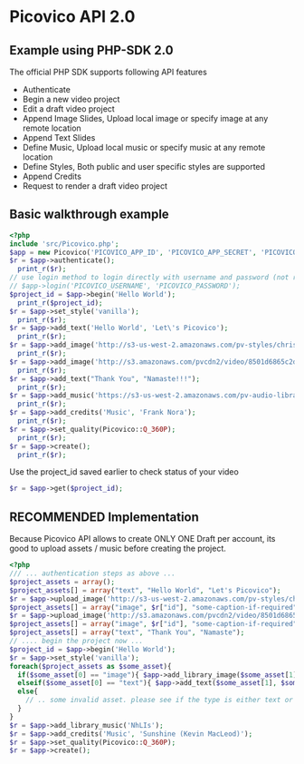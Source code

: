 # Picovico API 2.0
## Example using PHP-SDK 2.0

The official PHP SDK supports following API features
- Authenticate
- Begin a new video project
- Edit a draft video project
- Append Image Slides, Upload local image or specify image at any remote location
- Append Text Slides
- Define Music, Upload local music or specify music at any remote location
- Define Styles, Both public and user specific styles are supported
- Append Credits
- Request to render a draft video project

## Basic walkthrough example
```php
<?php
include 'src/Picovico.php';
$app = new Picovico('PICOVICO_APP_ID', 'PICOVICO_APP_SECRET', 'PICOVICO_DEVICE_ID');
$r = $app->authenticate();
  print_r($r);
// use login method to login directly with username and password (not recommended though)
// $app->login('PICOVICO_USERNAME', 'PICOVICO_PASSWORD');
$project_id = $app->begin('Hello World'); 
  print_r($project_id);
$r = $app->set_style('vanilla');
  print_r($r);
$r = $app->add_text('Hello World', 'Let\'s Picovico');
  print_r($r);
$r = $app->add_image('http://s3-us-west-2.amazonaws.com/pv-styles/christmas/pv_christmas_winter_themes.png');
  print_r($r);
$r = $app->add_image('http://s3.amazonaws.com/pvcdn2/video/8501d6865c2d484abb2e8a858cffca80/8501d6865c2d484abb2e8a858cffca80-360.jpg', 'Image captions are optional');
  print_r($r);
$r = $app->add_text("Thank You", "Namaste!!!");
  print_r($r);
$r = $app->add_music('https://s3-us-west-2.amazonaws.com/pv-audio-library/free-music/preview/Latin/Latinish.mp3');
  print_r($r);
$r = $app->add_credits('Music', 'Frank Nora');
  print_r($r);
$r = $app->set_quality(Picovico::Q_360P);
  print_r($r);
$r = $app->create();
  print_r($r);
```

Use the project_id saved earlier to check status of your video
```php
$r = $app->get($project_id);
```

## RECOMMENDED Implementation
Because Picovico API allows to create ONLY ONE Draft per account, its good to upload assets / music before creating the project.
```php
<?php
/// ... authentication steps as above ... 
$project_assets = array();
$project_assets[] = array("text", "Hello World", "Let's Picovico");
$r = $app->upload_image('http://s3-us-west-2.amazonaws.com/pv-styles/christmas/pv_christmas_winter_themes.png', "hosted");
$project_assets[] = array("image", $r["id"], "some-caption-if-required");
$r = $app->upload_image('http://s3.amazonaws.com/pvcdn2/video/8501d6865c2d484abb2e8a858cffca80/8501d6865c2d484abb2e8a858cffca80-360.jpg', "hosted");
$project_assets[] = array("image", $r["id"], "some-caption-if-required");
$project_assets[] = array("text", "Thank You", "Namaste");
// .... begin the project now ...
$project_id = $app->begin('Hello World'); 
$r = $app->set_style('vanilla');
foreach($project_assets as $some_asset){
  if($some_asset[0] == "image"){ $app->add_library_image($some_asset[1], $some_asset[2]); }
  elseif($some_asset[0] == "text"){ $app->add_text($some_asset[1], $some_asset[2]); }
  else{ 
    // .. some invalid asset. please see if the type is either text or image 
  }
}
$r = $app->add_library_music('NhLIs');
$r = $app->add_credits('Music', 'Sunshine (Kevin MacLeod)');
$r = $app->set_quality(Picovico::Q_360P);
$r = $app->create();
```
